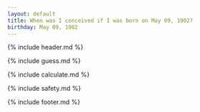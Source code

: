 ```yaml
---
layout: default
title: When was I conceived if I was born on May 09, 1902?
birthday: May 09, 1902
---
```


{% include header.md %}

{% include guess.md %}

{% include calculate.md %}

{% include safety.md %}

{% include footer.md %}



